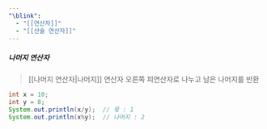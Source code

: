 ```yaml
---
"\blink":
  - "[[연산자]]"
  - "[[산술 연산자]]"
---
```

##### 나머지 연산자
>[[나머지 연산자|나머지]] 연산자
> 오른쪽 피연산자로 나누고 남은 나머지를 반환

```java
int x = 10;
int y = 8;
System.out.println(x/y);  // 몫 : 1
System.out.println(x%y);  // 나머지 : 2
```